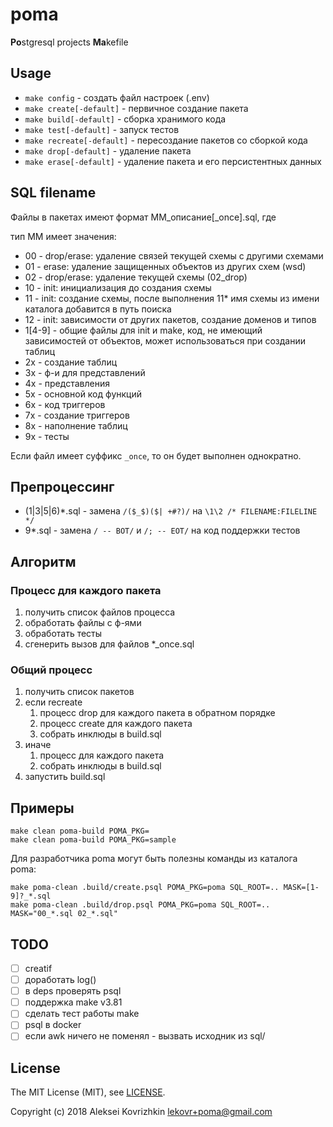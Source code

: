 # poma
**Po**stgresql projects **Ma**kefile

## Usage

* `make config` - создать файл настроек (.env)
* `make create[-default]` - первичное создание пакета
* `make build[-default]` - сборка хранимого кода
* `make test[-default]` - запуск тестов
* `make recreate[-default]` - пересоздание пакетов со сборкой кода
* `make drop[-default]` - удаление пакета
* `make erase[-default]` - удаление пакета и его персистентных данных

## SQL filename

Файлы в пакетах имеют формат MM_описание[_once].sql, где

тип MM имеет значения:

* 00 - drop/erase: удаление связей текущей схемы с другими схемами
* 01 - erase: удаление защищенных объектов из других схем (wsd)
* 02 - drop/erase: удаление текущей схемы (02_drop)
* 10 - init: инициализация до создания схемы
* 11 - init: создание схемы, после выполнения 11* имя схемы из имени каталога добавится в путь поиска
* 12 - init: зависимости от других пакетов, создание доменов и типов
* 1[4-9] - общие файлы для init и make, код, не имеющий зависимостей от объектов, может использоваться при создании таблиц
* 2x - создание таблиц
* 3x - ф-и для представлений
* 4x - представления
* 5x - основной код функций
* 6x - код триггеров
* 7x - создание триггеров
* 8x - наполнение таблиц
* 9x - тесты

Если файл имеет суффикс `_once`, то он будет выполнен однократно.

## Препроцессинг

* (1|3|5|6)*.sql - замена `/($_$)($| +#?)/` на `\1\2 /* FILENAME:FILELINE */`
* 9*.sql - замена `/ -- BOT/` и `/; -- EOT/` на код поддержки тестов

## Алгоритм

### Процесс для каждого пакета

1. получить список файлов процесса
2. обработать файлы с ф-ями
3. обработать тесты
4. сгенерить вызов для файлов *_once.sql

### Общий процесс

1. получить список пакетов
2. если recreate
   1. процесс drop для каждого пакета в обратном порядке
   2. процесс create для каждого пакета
   3. собрать инклюды в build.sql
3. иначе
   1. процесс для каждого пакета
   2. собрать инклюды в build.sql
4. запустить build.sql

## Примеры
```
make clean poma-build POMA_PKG=
make clean poma-build POMA_PKG=sample

```
Для разработчика poma могут быть полезны команды из каталога poma:
```
make poma-clean .build/create.psql POMA_PKG=poma SQL_ROOT=.. MASK=[1-9]?_*.sql
make poma-clean .build/drop.psql POMA_PKG=poma SQL_ROOT=.. MASK="00_*.sql 02_*.sql"
```


## TODO

* [ ] creatif
* [ ] доработать log()
* [ ] в deps проверять psql
* [ ] поддержка make v3.81
* [ ] сделать тест работы make
* [ ] psql в docker
* [ ] если awk ничего не поменял - вызвать исходник из sql/

## License

The MIT License (MIT), see [LICENSE](LICENSE).

Copyright (c) 2018 Aleksei Kovrizhkin <lekovr+poma@gmail.com>
